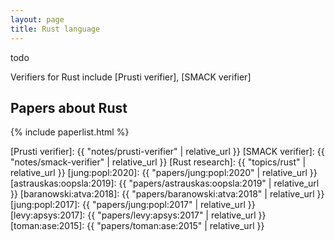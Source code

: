 ```yaml
---
layout: page
title: Rust language
---
```


todo

Verifiers for Rust include
[Prusti verifier],
[SMACK verifier]

## Papers about Rust

{% include paperlist.html %}

[Prusti verifier]: {{ "notes/prusti-verifier" | relative_url }}
[SMACK verifier]: {{ "notes/smack-verifier" | relative_url }}
[Rust research]: {{ "topics/rust" | relative_url }}
[jung:popl:2020]: {{ "papers/jung:popl:2020" | relative_url }}
[astrauskas:oopsla:2019]: {{ "papers/astrauskas:oopsla:2019" | relative_url }}
[baranowski:atva:2018]: {{ "papers/baranowski:atva:2018" | relative_url }}
[jung:popl:2017]: {{ "papers/jung:popl:2017" | relative_url }}
[levy:apsys:2017]: {{ "papers/levy:apsys:2017" | relative_url }}
[toman:ase:2015]: {{ "papers/toman:ase:2015" | relative_url }}
